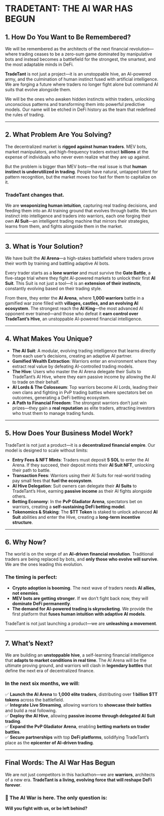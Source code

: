 # TRADETANT: THE AI WAR HAS BEGUN

## 1. How Do You Want to Be Remembered?

We will be remembered as the architects of the next financial revolution—where trading ceases to be a zero-sum game dominated by manipulative bots and instead becomes a battlefield for the strongest, the smartest, and the most adaptable minds in DeFi.

**TradeTant** is not just a project—it is an unstoppable hive, an AI-powered army, and the culmination of human instinct fused with artificial intelligence. We are forging a future where traders no longer fight alone but command AI suits that evolve alongside them.

We will be the ones who awaken hidden instincts within traders, unlocking unconscious patterns and transforming them into powerful predictive models. Our name will be etched in DeFi history as the team that redefined the rules of trading.

---

## 2. What Problem Are You Solving?

The decentralized market is **rigged against human traders**. MEV bots, market manipulators, and high-frequency traders extract **billions** at the expense of individuals who never even realize what they are up against.

But the problem is bigger than MEV bots—the real issue is that **human instinct is underutilized in trading**. People have natural, untapped talent for pattern recognition, but the market moves too fast for them to capitalize on it.

### TradeTant changes that.

We are **weaponizing human intuition**, capturing real trading decisions, and feeding them into an AI training ground that evolves through battle. We turn instinct into intelligence and traders into warriors, each one forging their own **AI Suit**—an intelligent trading machine that mirrors their strategies, learns from them, and fights alongside them in the market.

---

## 3. What is Your Solution?

We have built the **AI Arena**—a high-stakes battlefield where traders prove their worth by training and battling adaptive AI bots.

Every trader starts as a **lone warrior** and must survive the **Gate Battle**, a five-stage trial where they fight AI-powered markets to unlock their first **AI Suit**. This Suit is not just a tool—it is an **extension of their instincts**, constantly evolving based on their trading style.

From there, they enter the **AI Arena**, where **1,000 warriors** battle in a gamified war zone filled with **villages, castles, and an evolving AI ecosystem**. The strongest reach the **AI King**—the most advanced AI opponent ever trained—and those who defeat it **earn control over TradeTant’s Hive**, an unstoppable AI-powered financial intelligence.

---

## 4. What Makes You Unique?

- **The AI Suit**: A modular, evolving trading intelligence that learns directly from each user’s decisions, creating an adaptive AI partner.
- **Gamified Wealth Extraction**: Warriors enter an environment where they extract real value by defeating AI-controlled trading models.
- **The Hive**: Users who master the AI Arena delegate their Suits to TradeTant’s AI Hive, where they earn passive income by allowing the AI to trade on their behalf.
- **AI Lords & The Colosseum**: Top warriors become AI Lords, leading their own clans and fighting in PvP trading battles where spectators bet on outcomes, generating a DeFi betting ecosystem.
- **A Path to Financial Freedom**: The strongest warriors don’t just win prizes—they gain a **real reputation** as elite traders, attracting investors who trust them to manage trading funds.

---

## 5. How Does Your Business Model Work?

TradeTant is not just a product—it is a **decentralized financial empire**. Our model is designed to scale without limits:

- **Entry Fees & NFT Mints**: Traders must deposit **5 SOL** to enter the AI Arena. If they succeed, their deposit mints their **AI Suit NFT**, unlocking their path to battle.
- **Transaction Fees**: Warriors using their AI Suits for real-world trading pay small fees that **fuel the ecosystem**.
- **AI Hive Delegation**: Suit owners can delegate their **AI Suits** to TradeTant’s Hive, earning **passive income** as their AI fights alongside others.
- **Betting Economy**: In the **PvP Gladiator Arena**, spectators bet on warriors, creating a **self-sustaining DeFi betting model**.
- **Tokenomics & Staking**: The **$TT Token** is staked to unlock advanced **AI Suit** abilities and enter the Hive, creating a **long-term incentive structure**.

---

## 6. Why Now?

The world is on the verge of an **AI-driven financial revolution**. Traditional traders are being replaced by bots, and **only those who evolve will survive**. We are the ones leading this evolution.

### The timing is perfect:
- **Crypto adoption is booming**. The next wave of traders needs **AI allies, not enemies**.
- **MEV bots are getting stronger**. If we don’t fight back now, they will **dominate DeFi permanently**.
- **The demand for AI-powered trading is skyrocketing**. We provide the first platform that **fuses human intuition with adaptive AI models**.

TradeTant is not just launching a product—we are **unleashing a movement**.

---

## 7. What’s Next?

We are building an **unstoppable hive**, a self-learning financial intelligence that **adapts to market conditions in real time**. The AI Arena will be the ultimate proving ground, and warriors will clash in **legendary battles** that define the next era of decentralized finance.

### In the next six months, we will:
✅ **Launch the AI Arena** to **1,000 elite traders**, distributing over **1 billion $TT tokens** across the battlefield.  
✅ **Integrate Live Streaming**, allowing warriors to **showcase their battles** and build a real following.  
✅ **Deploy the AI Hive**, allowing **passive income through delegated AI Suit trading**.  
✅ **Expand the PvP Gladiator Arena**, enabling **betting markets on trader battles**.  
✅ **Secure partnerships** with top **DeFi platforms**, solidifying TradeTant’s place as the **epicenter of AI-driven trading**.  

---

## Final Words: The AI War Has Begun

We are not just competitors in this hackathon—we are **warriors**, architects of a new era. **TradeTant is a living, evolving force that will reshape DeFi forever**.

### 🚀 The AI War is here. The only question is:  
**Will you fight with us, or be left behind?**
